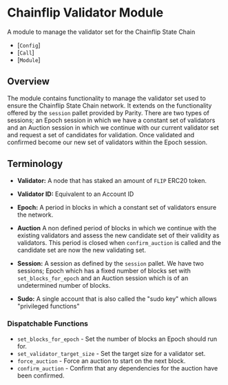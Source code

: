 # Chainflip Validator Module

A module to manage the validator set for the Chainflip State Chain

- [`Config`]
- [`Call`]
- [`Module`]

## Overview

The module contains functionality to manage the validator set used to ensure the Chainflip
State Chain network.  It extends on the functionality offered by the `session` pallet provided by
Parity.  There are two types of sessions; an Epoch session in which we have a constant set of validators
and an Auction session in which we continue with our current validator set and request a set of
candidates for validation.  Once validated and confirmed become our new set of validators within the
Epoch session.

## Terminology

- **Validator:** A node that has staked an amount of `FLIP` ERC20 token.

- **Validator ID:** Equivalent to an Account ID

- **Epoch:** A period in blocks in which a constant set of validators ensure the network.

- **Auction** A non defined period of blocks in which we continue with the existing validators
  and assess the new candidate set of their validity as validators.  This period is closed when
  `confirm_auction` is called and the candidate set are now the new validating set.

- **Session:** A session as defined by the `session` pallet. We have two sessions; Epoch which has
  a fixed number of blocks set with `set_blocks_for_epoch` and an Auction session which is of an
  undetermined number of blocks.

- **Sudo:** A single account that is also called the "sudo key" which allows "privileged functions"

### Dispatchable Functions

- `set_blocks_for_epoch` - Set the number of blocks an Epoch should run for.
- `set_validator_target_size` - Set the target size for a validator set.
- `force_auction` - Force an auction to start on the next block.
- `confirm_auction` - Confirm that any dependencies for the auction have been confirmed.
